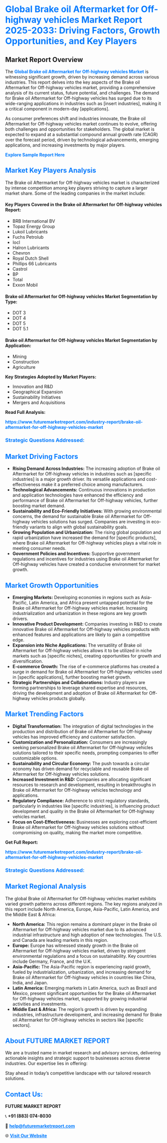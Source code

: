 <h1 style="color: #007BFF;">Global Brake oil Aftermarket for Off-highway vehicles Market Report 2025-2033: Driving Factors, Growth Opportunities, and Key Players</h1>

<section id="overview">
<h2>Market Report Overview</h2>
<p>The <a href="https://www.futuremarketreport.com/industry-report/brake-oil-aftermarket-for-off-highway-vehicles-market" style="color: #007BFF; text-decoration: none;"><strong>Global Brake oil Aftermarket for Off-highway vehicles Market</strong></a> is witnessing significant growth, driven by increasing demand across various industries. This report delves into the key aspects of the Brake oil Aftermarket for Off-highway vehicles market, providing a comprehensive analysis of its current status, future potential, and challenges. The demand for Brake oil Aftermarket for Off-highway vehicles has surged due to its wide-ranging applications in industries such as [insert industries], making it a critical component in modern-day [applications].</p>
<p>As consumer preferences shift and industries innovate, the Brake oil Aftermarket for Off-highway vehicles market continues to evolve, offering both challenges and opportunities for stakeholders. The global market is expected to expand at a substantial compound annual growth rate (CAGR) over the forecast period, driven by technological advancements, emerging applications, and increasing investments by major players.</p>
</section>

<section id="overview">
<p><a href="https://www.futuremarketreport.com/request-sample/reportId=115090" style="color: #007BFF; text-decoration: none;"><strong>Explore Sample Report Here</strong></a></p>
</section>

<section id="key-players">
<h2 style="color: #007BFF;">Market Key Players Analysis</h2>
<p>The Brake oil Aftermarket for Off-highway vehicles market is characterized by intense competition among key players striving to capture a larger market share. Some of the leading companies in the market include:</p>
<h4>Key Players Covered in the Brake oil Aftermarket for Off-highway vehicles Report:</h4>
<ul><li>BRB International BV</li><li>Topaz Energy Group</li><li>Lukoil Lubricants</li><li>Fuchs Petrolub</li><li>Iocl</li><li>Halron Lubricants</li><li>Chevron</li><li>Royal Dutch Shell</li><li>Phillips 66 Lubricants</li><li>Castrol</li><li>BP</li><li>Total</li><li>Exxon Mobil</li></ul>
<h4>Brake oil Aftermarket for Off-highway vehicles Market Segmentation by Type:</h4>
<ul><li>DOT 3</li><li>DOT 4</li><li>DOT 5</li><li>DOT 5.1</li></ul>

<h4>Brake oil Aftermarket for Off-highway vehicles Market Segmentation by Application:</h4>
<ul><li>Mining</li><li>Construction</li><li>Agriculture</li></ul>
<p><strong>Key Strategies Adopted by Market Players:</strong></p>
<ul>
<li>Innovation and R&D</li>
<li>Geographical Expansion</li>
<li>Sustainability Initiatives</li>
<li>Mergers and Acquisitions</li>
</ul>
</section>

<section>
<p><strong>Read Full Analysis: </strong></p><a href="https://www.futuremarketreport.com/industry-report/brake-oil-aftermarket-for-off-highway-vehicles-market" style="color: #007BFF; text-decoration: none;"><strong>https://www.futuremarketreport.com/industry-report/brake-oil-aftermarket-for-off-highway-vehicles-market</strong></a>
<h3 style="color: #007BFF;">Strategic Questions Addressed:</h3>
</section>

<section id="driving-factors">
<h2 style="color: #007BFF;">Market Driving Factors</h2>
<ul>
<li><strong>Rising Demand Across Industries:</strong> The increasing adoption of Brake oil Aftermarket for Off-highway vehicles in industries such as [specific industries] is a major growth driver. Its versatile applications and cost-effectiveness make it a preferred choice among manufacturers.</li>
<li><strong>Technological Advancements:</strong> Continuous innovations in production and application technologies have enhanced the efficiency and performance of Brake oil Aftermarket for Off-highway vehicles, further boosting market demand.</li>
<li><strong>Sustainability and Eco-Friendly Initiatives:</strong> With growing environmental concerns, the demand for sustainable Brake oil Aftermarket for Off-highway vehicles solutions has surged. Companies are investing in eco-friendly variants to align with global sustainability goals.</li>
<li><strong>Growing Population and Urbanization:</strong> The rising global population and rapid urbanization have increased the demand for [specific products], where Brake oil Aftermarket for Off-highway vehicles plays a vital role in meeting consumer needs.</li>
<li><strong>Government Policies and Incentives:</strong> Supportive government regulations and incentives for industries using Brake oil Aftermarket for Off-highway vehicles have created a conducive environment for market growth.</li>
</ul>
</section>

<section id="growth-opportunities">
<h2 style="color: #007BFF;">Market Growth Opportunities</h2>
<ul>
<li><strong>Emerging Markets:</strong> Developing economies in regions such as Asia-Pacific, Latin America, and Africa present untapped potential for the Brake oil Aftermarket for Off-highway vehicles market. Increasing industrialization and urbanization in these regions are key growth drivers.</li>
<li><strong>Innovative Product Development:</strong> Companies investing in R&D to create innovative Brake oil Aftermarket for Off-highway vehicles products with enhanced features and applications are likely to gain a competitive edge.</li>
<li><strong>Expansion into Niche Applications:</strong> The versatility of Brake oil Aftermarket for Off-highway vehicles allows it to be utilized in niche markets such as [specific niches], creating opportunities for growth and diversification.</li>
<li><strong>E-commerce Growth:</strong> The rise of e-commerce platforms has created a surge in demand for Brake oil Aftermarket for Off-highway vehicles used in [specific applications], further boosting market growth.</li>
<li><strong>Strategic Partnerships and Collaborations:</strong> Industry players are forming partnerships to leverage shared expertise and resources, driving the development and adoption of Brake oil Aftermarket for Off-highway vehicles products globally.</li>
</ul>
</section>

<section id="trending-factors">
<h2 style="color: #007BFF;">Market Trending Factors</h2>
<ul>
<li><strong>Digital Transformation:</strong> The integration of digital technologies in the production and distribution of Brake oil Aftermarket for Off-highway vehicles has improved efficiency and customer satisfaction.</li>
<li><strong>Customization and Personalization:</strong> Consumers are increasingly seeking personalized Brake oil Aftermarket for Off-highway vehicles solutions tailored to their specific needs, prompting companies to offer customizable options.</li>
<li><strong>Sustainability and Circular Economy:</strong> The push towards a circular economy has driven demand for recyclable and reusable Brake oil Aftermarket for Off-highway vehicles solutions.</li>
<li><strong>Increased Investment in R&D:</strong> Companies are allocating significant resources to research and development, resulting in breakthroughs in Brake oil Aftermarket for Off-highway vehicles technology and applications.</li>
<li><strong>Regulatory Compliance:</strong> Adherence to strict regulatory standards, particularly in industries like [specific industries], is influencing product development and quality in the Brake oil Aftermarket for Off-highway vehicles market.</li>
<li><strong>Focus on Cost-Effectiveness:</strong> Businesses are exploring cost-efficient Brake oil Aftermarket for Off-highway vehicles solutions without compromising on quality, making the market more competitive.</li>
</ul>
</section>

<section>
<p><strong>Get Full Report: </strong></p><a href="https://www.futuremarketreport.com/industry-report/brake-oil-aftermarket-for-off-highway-vehicles-market" style="color: #007BFF; text-decoration: none;"><strong>https://www.futuremarketreport.com/industry-report/brake-oil-aftermarket-for-off-highway-vehicles-market</strong></a>
<h3 style="color: #007BFF;">Strategic Questions Addressed:</h3>
</section>


<section id="regional-analysis">
<h2 style="color: #007BFF;">Market Regional Analysis</h2>
<p>The global Brake oil Aftermarket for Off-highway vehicles market exhibits varied growth patterns across different regions. The key regions analyzed in this report include North America, Europe, Asia-Pacific, Latin America, and the Middle East & Africa:</p>
<ul>
<li><strong>North America:</strong> This region remains a dominant player in the Brake oil Aftermarket for Off-highway vehicles market due to its advanced industrial infrastructure and high adoption of new technologies. The U.S. and Canada are leading markets in this region.</li>
<li><strong>Europe:</strong> Europe has witnessed steady growth in the Brake oil Aftermarket for Off-highway vehicles market, driven by stringent environmental regulations and a focus on sustainability. Key countries include Germany, France, and the U.K.</li>
<li><strong>Asia-Pacific:</strong> The Asia-Pacific region is experiencing rapid growth, fueled by industrialization, urbanization, and increasing demand for Brake oil Aftermarket for Off-highway vehicles in countries like China, India, and Japan.</li>
<li><strong>Latin America:</strong> Emerging markets in Latin America, such as Brazil and Mexico, present significant opportunities for the Brake oil Aftermarket for Off-highway vehicles market, supported by growing industrial activities and investments.</li>
<li><strong>Middle East & Africa:</strong> The region’s growth is driven by expanding industries, infrastructure development, and increasing demand for Brake oil Aftermarket for Off-highway vehicles in sectors like [specific sectors].</li>
</ul>
</section>

<footer>
<h2 style="color: #007BFF;">About FUTURE MARKET REPORT</h2>
<p>We are a trusted name in market research and advisory services, delivering actionable insights and strategic support to businesses across diverse industries. Our expertise lies in offering:</p>

<p>Stay ahead in today’s competitive landscape with our tailored research solutions.</p>

<h2 style="color: #007BFF;">Contact Us:</h2>
<p><strong>FUTURE MARKET REPORT</strong></p>
<p>📞 <strong>+91 (883) 074-8030</strong></p>
<p>📧 <strong><a href="mailto:help@futuremarketreport.com" style="color: #007BFF;">help@futuremarketreport.com</a></strong></p>
<p>🌐 <strong><a href="https://www.futuremarketreport.com/" style="color: #007BFF;">Visit Our Website</a></strong></p>
</footer>